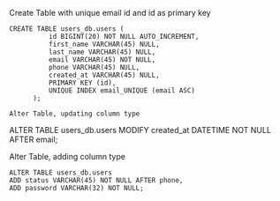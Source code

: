 
Create Table with unique email id and id as primary key
```
CREATE TABLE users_db.users (
          id BIGINT(20) NOT NULL AUTO_INCREMENT, 
          first_name VARCHAR(45) NULL, 
          last_name VARCHAR(45) NULL, 
          email VARCHAR(45) NOT NULL, 
          phone VARCHAR(45) NULL, 
          created_at VARCHAR(45) NULL,
          PRIMARY KEY (id),
          UNIQUE INDEX email_UNIQUE (email ASC)
      );

Alter Table, updating column type
```
ALTER TABLE users_db.users
MODIFY created_at DATETIME NOT NULL AFTER email;

Alter Table, adding column type
```
ALTER TABLE users_db.users
ADD status VARCHAR(45) NOT NULL AFTER phone,
ADD password VARCHAR(32) NOT NULL;